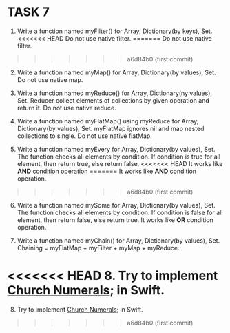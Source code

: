 # TASK 7

1. Write a function named myFilter() for Array, Dictionary(by keys), Set.
<<<<<<< HEAD
Do not use native filter. 
=======
Do not use native filter.
>>>>>>> a6d84b0 (first commit)

2. Write a function named myMap() for Array, Dictionary(by values), Set.
Do not use native map.

3. Write a function named myReduce() for Array, Dictionary(ny values), Set. Reducer collect elements of collections by given operation and return it.
Do not use native reduce.

 4. Write a function named myFlatMap() using myReduce for Array, Dictionary(by values), Set.
myFlatMap ignores nil and map nested collections to single.
Do not use native flatMap.

5. Write a function named myEvery for Array, Dictionary(by values), Set. The function checks all elements by condition. If condition is true for all element, then return true, else return false.
<<<<<<< HEAD
It works like __AND__ condition operation
=======
It works like __AND__ condition operation.
>>>>>>> a6d84b0 (first commit)

6. Write a function named mySome for Array, Dictionary(by values), Set. The function checks all elements by condition. If condition is false for all element, then return false, else return true.
It works like __OR__ condition operation.

7. Write a function named myChain() for Array, Dictionary(by values), Set. Chaining = myFlatMap + myFilter + myMap + myReduce.

<<<<<<< HEAD
8. Try to implement [Church Numerals](https://en.wikipedia.org/wiki/Church_encoding); in Swift.
=======
8. Try to implement [Church Numerals](https://en.wikipedia.org/wiki/Church_encoding); in Swift.
>>>>>>> a6d84b0 (first commit)
